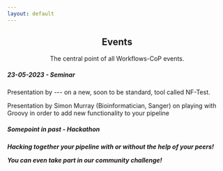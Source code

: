 ```yaml
---
layout: default
---
```


<link rel="stylesheet" href="https://cdnjs.cloudflare.com/ajax/libs/font-awesome/4.7.0/css/font-awesome.min.css">

<div align="center">
    <h2> Events </h2>
    <p>
        The central point of all Workflows-CoP events.
    </p>
</div>

<!-- Add new events here so the most recent, most future? event is first -->

<div>
    <h5> 23-05-2023 - Seminar <i fa fa-calendar></i></h5>
    <p> Presentation by --- on a new, soon to be standard, tool called NF-Test. </p>
    <p> Presentation by Simon Murray (Bioinformatician, Sanger) on playing with Groovy in order to add new functionality to your pipeline </p>
</div>

<div>
    <h5> Somepoint in past - Hackathon <i fa fa-code></i><h5>
    <p> Hacking together your pipeline with or without the help of your peers!</p>
    <p> You can even take part in our community challenge! </p>
</div>